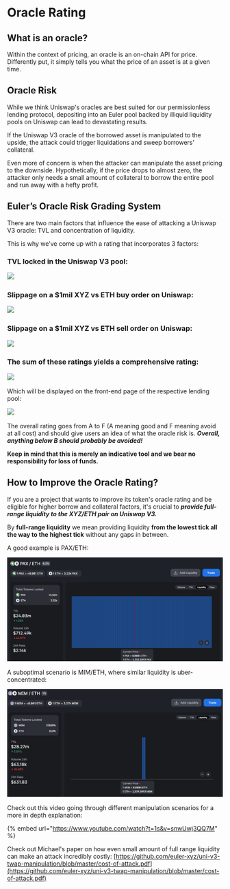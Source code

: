 # Oracle Rating

## **What is an oracle?**

Within the context of pricing, an oracle is an on-chain API for price. Differently put, it simply tells you what the price of an asset is at a given time.&#x20;

## Oracle Risk

While we think Uniswap's oracles are best suited for our permissionless lending protocol, depositing into an Euler pool backed by illiquid liquidity pools on Uniswap can lead to devastating results.&#x20;

If the Uniswap V3 oracle of the borrowed asset is manipulated to the upside, the attack could trigger liquidations and sweep borrowers' collateral.&#x20;

Even more of concern is when the attacker can manipulate the asset pricing to the downside. Hypothetically, if the price drops to almost zero, the attacker only needs a small amount of collateral to borrow the entire pool and run away with a hefty profit.&#x20;

## Euler’s Oracle Risk Grading System

There are two main factors that influence the ease of attacking a Uniswap V3 oracle: TVL and concentration of liquidity.&#x20;

This is why we’ve come up with a rating that incorporates 3 factors:

### TVL locked in the Uniswap V3 pool:

![](https://cdn-images-1.medium.com/max/1000/1\*M2xlub1qmc-hqY7ly-jHcw.png)

### Slippage on a $1mil XYZ vs ETH buy order on Uniswap:

![](https://cdn-images-1.medium.com/max/1000/1\*hF4E9s0dgqGvTkdBjH-NSQ.png)

### Slippage on a $1mil XYZ vs ETH sell order on Uniswap:

![](https://cdn-images-1.medium.com/max/1000/1\*Leu9q4CQu03CHBy5UD\_lgw.png)

### The sum of these ratings yields a comprehensive rating:

![](https://cdn-images-1.medium.com/max/1000/1\*ELg4AQ5eo\_5uSotJgjSsJw.png)

Which will be displayed on the front-end page of the respective lending pool:

![](https://cdn-images-1.medium.com/max/1000/1\*Y0tqJ3WmEcg3mMJjBAzB8A.jpeg)

The overall rating goes from A to F (A meaning good and F meaning avoid at all cost) and should give users an idea of what the oracle risk is. _**Overall, anything below B should probably be avoided!**_

**Keep in mind that this is merely an indicative tool and we bear no responsibility for loss of funds.**

## **How to Improve the Oracle Rating?**

If you are a project that wants to improve its token's oracle rating and be eligible for higher borrow and collateral factors, it's crucial to _**provide full-range liquidity to the XYZ/ETH pair on Uniswap V3.**_&#x20;

By **full-range liquidity** we mean providing liquidity **from the lowest tick all the way to the highest tick** without any gaps in between.&#x20;

A good example is PAX/ETH:

![](<../.gitbook/assets/image (1).png>)

A suboptimal scenario is MIM/ETH, where similar liquidity is uber-concentrated:

![](../.gitbook/assets/image.png)

Check out this video going through different manipulation scenarios for a more in depth explanation:&#x20;

{% embed url="https://www.youtube.com/watch?t=1s&v=snwUwj3QQ7M" %}

Check out Michael's paper on how even small amount of full range liquidity can make an attack incredibly costly: [https://github.com/euler-xyz/uni-v3-twap-manipulation/blob/master/cost-of-attack.pdf](https://github.com/euler-xyz/uni-v3-twap-manipulation/blob/master/cost-of-attack.pdf)
